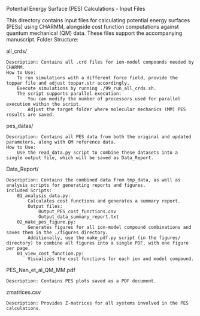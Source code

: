 Potential Energy Surface (PES) Calculations - Input Files

This directory contains input files for calculating potential energy surfaces (PESs) using CHARMM, alongside cost function computations against quantum mechanical (QM) data. These files support the accompanying manuscript.
Folder Structure:

all_crds/

    Description: Contains all .crd files for ion-model compounds needed by CHARMM.
    How to Use:
        To run simulations with a different force field, provide the toppar file and adjust toppar.str accordingly.
        Execute simulations by running ./99_run_all_crds.sh.
        The script supports parallel execution:
            You can modify the number of processors used for parallel execution within the script.
            Adjust the target folder where molecular mechanics (MM) PES results are saved.

pes_datas/

    Description: Contains all PES data from both the original and updated parameters, along with QM reference data.
    How to Use:
        Use the read_data.py script to combine these datasets into a single output file, which will be saved as Data_Report.

Data_Report/

    Description: Contains the combined data from tmp_data, as well as analysis scripts for generating reports and figures.
    Included Scripts:
        01_analysis_data.py:
            Calculates cost functions and generates a summary report.
            Output files:
                Output_PES_cost_functions.csv
                Output_data_summary_report.txt
        02_make_pes_figure.py:
            Generates figures for all ion-model compound combinations and saves them in the ./figures directory.
            Additionally, use the make_pdf.py script (in the figures/ directory) to combine all figures into a single PDF, with one figure per page.
        03_view_cost_function.py:
            Visualizes the cost functions for each ion and model compound.

PES_Nan_et_al_QM_MM.pdf

    Description: Contains PES plots saved as a PDF document.

zmatrices.csv

    Description: Provides Z-matrices for all systems involved in the PES calculations.
